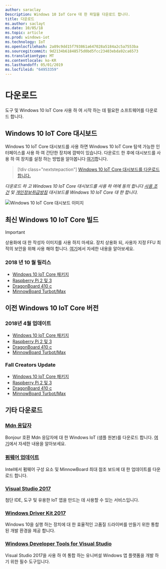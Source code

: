 ```yaml
---
author: saraclay
Description: Windows 10 IoT Core 대 한 파일을 다운로드 합니다.
title: 다운로드
ms.author: saclayt
ms.date: 10/05/18
ms.topic: article
ms.prod: windows-iot
ms.technology: IoT
ms.openlocfilehash: 2a89c9dd15f793861a647028a5184a2c5a7553ba
ms.sourcegitcommit: 9d2134b61848575d0bd5fcc23403ebda92ca6573
ms.translationtype: MT
ms.contentlocale: ko-KR
ms.lasthandoff: 05/01/2019
ms.locfileid: "64953359"
---
```

# <a name="downloads"></a>다운로드
도구 및 Windows 10 IoT Core 사용 하 여 시작 하는 데 필요한 소프트웨어를 다운로드 합니다.

## <a name="windows-10-iot-core-dashboard"></a>Windows 10 IoT Core 대시보드

Windows 10 IoT Core 대시보드를 사용 하면 Windows 10 IoT Core 탐색 가능한 인터페이스를 사용 하 여 간단한 장치에 깜박이 있습니다. 다운로드 한 후에 대시보드를 사용 하 여 장치를 설정 하는 방법을 알아봅니다 [여기](https://docs.microsoft.com/en-gb/windows/iot-core/tutorials/quickstarter/devicesetup#using-the-iot-dashboard-raspberry-pi-minnowboard-nxp)합니다.

> [!div class="nextstepaction"]
> [Windows 10 IoT Core 대시보드를 다운로드 합니다.](http://go.microsoft.com/fwlink/?LinkID=708576)

_다운로드 하 고 Windows 10 IoT Core 대시보드를 사용 하 여에 동의 합니다 [사용 조건](http://go.microsoft.com/fwlink/?LinkID=703960&clcid=0x4809) 및 [개인정보취급방침](http://go.microsoft.com/fwlink/?LinkId=521839) 대시보드를 Windows 10 IoT Core 대 한 합니다._

![Windows 10 IoT Core 대시보드 이미지](media/IoTDashboard/DASHBOARD-800x450.jpg)

## <a name="latest-windows-10-iot-core-builds"></a>최신 Windows 10 IoT Core 빌드

> [!IMPORTANT]
> 상용화에 대 한 작성자 이미지를 사용 하지 마세요. 장치 상용화 되, 사용자 지정 FFU 최적의 보안을 위해 사용 해야 합니다. [여기](https://docs.microsoft.com/en-us/windows-hardware/manufacture/iot/iot-core-manufacturing-guide)에서 자세한 내용을 알아보세요.


### <a name="october-2018-release"></a>2018 년 10 월 릴리스

* [Windows 10 IoT Core 패키지](https://www.microsoft.com/en-us/software-download/windows10IoTCore#!)
* [Raspberry Pi 2 및 3](https://go.microsoft.com/fwlink/?LinkId=846058)
* [DragonBoard 410 c](https://go.microsoft.com/fwlink/?LinkId=846059)
* [MinnowBoard Turbot/Max](https://go.microsoft.com/fwlink/?linkid=846057)


## <a name="previous-windows-10-iot-core-releases"></a>이전 Windows 10 IoT Core 버전

### <a name="april-2018-update"></a>2018년 4월 업데이트

* [Windows 10 IoT Core 패키지](https://software-download.microsoft.com/download/pr/17134.1.180410-1804.rs4_release_amd64fre_IOTCORE_PACKAGES.iso)
* [Raspberry Pi 2 및 3](https://software-download.microsoft.com/download/pr/17134.1.180410-1804.rs4_release_amd64fre_IOTCORE_RPi.iso)
* [DragonBoard 410 c](https://software-download.microsoft.com/download/pr/17134.1.180410-1804.rs4_release_amd64fre_IOTCORE_QCDB410C.iso)
* [MinnowBoard Turbot/Max](https://software-download.microsoft.com/download/pr/17134.1.180410-1804.rs4_release_amd64fre_IOTCORE_MBM.iso)


### <a name="fall-creators-update"></a>Fall Creators Update

* [Windows 10 IoT Core 패키지](https://software-download.microsoft.com/download/pr/16299.15.170928-1534.rs3_release_amd64fre_IOTCORE_PACKAGES.iso)
* [Raspberry Pi 2 및 3](http://download.microsoft.com/download/9/6/2/9629C69B-02B8-4A82-A4C8-860D6E880C66/16299.15.170928-1534.rs3_release_amd64fre_IOTCORE_RPi.iso)
* [DragonBoard 410 c](http://download.microsoft.com/download/1/0/C/10CAECC2-3B60-45BF-BF0D-D0BACF4072E5/16299.15.170928-1534.rs3_release_amd64fre_IOTCORE_QCDB410C.iso)
* [MinnowBoard Turbot/Max](http://download.microsoft.com/download/5/F/9/5F917B68-020E-4993-A972-F1A7038510CF/16299.15.170928-1534.rs3_release_amd64fre_IOTCORE_MBM.iso)


## <a name="other-downloads"></a>기타 다운로드

### <a name="mdns-responderhttpsgomicrosoftcomfwlinklinkid2077676"></a>[Mdn 응답자](https://go.microsoft.com/fwlink/?linkid=2077676)
Bonjour 호환 Mdn 응답자에 대 한 Windows IoT (샘플 원본)를 다운로드 합니다. [여기](mDNS.md)에서 자세한 내용을 알아보세요.

### <a name="firmware-updatehttpfirmwareintelcomprojectsminnowboard-max"></a>[펌웨어 업데이트](http://firmware.intel.com/projects/minnowboard-max)
Intel에서 펌웨어 구성 요소 및 MinnowBoard 최대 참조 보드에 대 한 업데이트를 다운로드 합니다.

### <a name="visual-studio-2017httpswwwvisualstudiocomdownloads"></a>[Visual Studio 2017](https://www.visualstudio.com/downloads/)
첨단 IDE, 도구 및 유용한 IoT 앱을 만드는 데 사용할 수 있는 서비스입니다.

### <a name="windows-driver-kit-2017httpsmsdnmicrosoftcomwindowshardwarehh852365aspx"></a>[Windows Driver Kit 2017](https://msdn.microsoft.com/windows/hardware/hh852365.aspx)
Windows 10을 실행 하는 장치에 대 한 효율적인 고품질 드라이버를 만들기 위한 통합된 개발 환경을 제공 합니다.

### <a name="windows-developer-tools-for-visual-studiohttpsdevwindowscomen-usdownloads"></a>[Windows Developer Tools for Visual Studio](https://dev.windows.com/en-us/downloads)
Visual Studio 2017을 사용 하 여 통합 하는 유니버설 Windows 앱 플랫폼을 개발 하기 위한 필수 도구입니다. 
